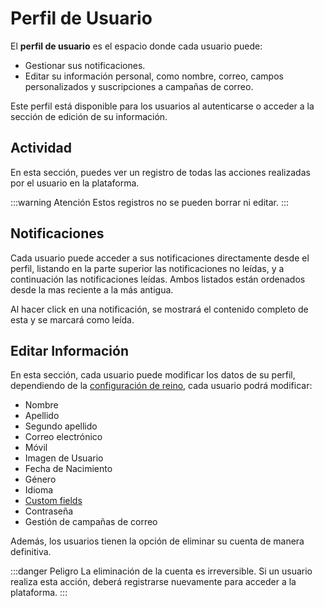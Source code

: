 # Perfil de Usuario

El **perfil de usuario** es el espacio donde cada usuario puede:

- Gestionar sus notificaciones.
- Editar su información personal, como nombre, correo, campos personalizados y suscripciones a campañas de correo.

Este perfil está disponible para los usuarios al autenticarse o acceder a la sección de edición de su información.

## Actividad

En esta sección, puedes ver un registro de todas las acciones realizadas por el usuario en la plataforma.

:::warning Atención
Estos registros no se pueden borrar ni editar.
:::

## Notificaciones

Cada usuario puede acceder a sus notificaciones directamente desde el perfil, listando en la parte superior las notificaciones no leídas, y a continuación las notificaciones leídas. Ambos listados están ordenados desde la mas reciente a la más antigua.

Al hacer click en una notificación, se mostrará el contenido completo de esta y se marcará como leída.

## Editar Información

En esta sección, cada usuario puede modificar los datos de su perfil, dependiendo de la [configuración de reino](/es/platform/customers/settings.html), cada usuario podrá modificar:

- Nombre
- Apellido
- Segundo apellido
- Correo electrónico
- Móvil
- Imagen de Usuario
- Fecha de Nacimiento
- Género
- Idioma
- [Custom fields](/es/platform/customers/settings.html#custom-fields)
- Contraseña
- Gestión de campañas de correo

Además, los usuarios tienen la opción de eliminar su cuenta de manera definitiva.

:::danger Peligro
La eliminación de la cuenta es irreversible. Si un usuario realiza esta acción, deberá registrarse nuevamente para acceder a la plataforma.
:::